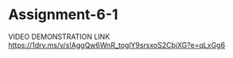 # Assignment-6-1
VIDEO DEMONSTRATION LINK
https://1drv.ms/v/s!AggQw6WnR_toglY9srsxoS2CbjXG?e=qLxGg6
